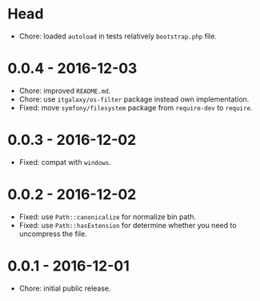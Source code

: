 # Head

- Chore: loaded `autoload` in tests relatively `bootstrap.php` file.

# 0.0.4 - 2016-12-03

- Chore: improved `README.md`.
- Chore: use `itgalaxy/os-filter` package instead own implementation.
- Fixed: move `symfony/filesystem` package from `require-dev` to `require`.

# 0.0.3 - 2016-12-02

- Fixed: compat with `windows`.

# 0.0.2 - 2016-12-02

- Fixed: use `Path::canonicalize` for normalize bin path.
- Fixed: use `Path::hasExtension` for determine whether you need to uncompress the file.

# 0.0.1 - 2016-12-01

- Chore: initial public release.
